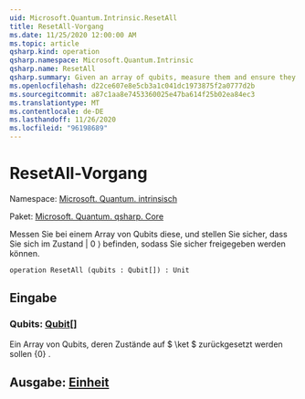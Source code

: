 ```yaml
---
uid: Microsoft.Quantum.Intrinsic.ResetAll
title: ResetAll-Vorgang
ms.date: 11/25/2020 12:00:00 AM
ms.topic: article
qsharp.kind: operation
qsharp.namespace: Microsoft.Quantum.Intrinsic
qsharp.name: ResetAll
qsharp.summary: Given an array of qubits, measure them and ensure they are in the |0⟩ state such that they can be safely released.
ms.openlocfilehash: d22ce607e8e5cb3a1c041dc1973875f2a0777d2b
ms.sourcegitcommit: a87c1aa8e7453360025e47ba614f25b02ea84ec3
ms.translationtype: MT
ms.contentlocale: de-DE
ms.lasthandoff: 11/26/2020
ms.locfileid: "96198689"
---
```

# <a name="resetall-operation"></a>ResetAll-Vorgang

Namespace: [Microsoft. Quantum. intrinsisch](xref:Microsoft.Quantum.Intrinsic)

Paket: [Microsoft. Quantum. qsharp. Core](https://nuget.org/packages/Microsoft.Quantum.QSharp.Core)


Messen Sie bei einem Array von Qubits diese, und stellen Sie sicher, dass Sie sich im Zustand | 0 ⟩ befinden, sodass Sie sicher freigegeben werden können.

```qsharp
operation ResetAll (qubits : Qubit[]) : Unit
```


## <a name="input"></a>Eingabe

### <a name="qubits--qubit"></a>Qubits: [Qubit](xref:microsoft.quantum.lang-ref.qubit)[]

Ein Array von Qubits, deren Zustände auf $ \ket $ zurückgesetzt werden sollen {0} .



## <a name="output--unit"></a>Ausgabe: [Einheit](xref:microsoft.quantum.lang-ref.unit)

